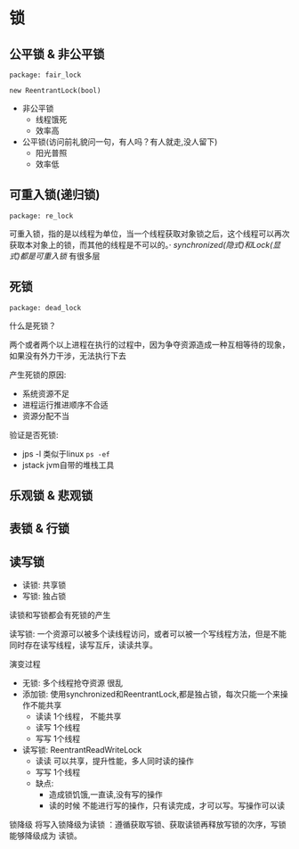 # 锁
## 公平锁 & 非公平锁
`package: fair_lock`
```
new ReentrantLock(bool)
```
- 非公平锁
  - 线程饿死
  - 效率高
- 公平锁(访问前礼貌问一句，有人吗？有人就走,没人留下)
  - 阳光普照
  - 效率低
  
## 可重入锁(递归锁)
`package: re_lock`

可重入锁，指的是以线程为单位，当一个线程获取对象锁之后，这个线程可以再次获取本对象上的锁，而其他的线程是不可以的。·
*synchronized(隐式)和Lock(显式)都是可重入锁*
有很多层


## 死锁
`package: dead_lock`

什么是死锁？

两个或者两个以上进程在执行的过程中，因为争夺资源造成一种互相等待的现象，如果没有外力干涉，无法执行下去

产生死锁的原因:
- 系统资源不足
- 进程运行推进顺序不合适
- 资源分配不当

验证是否死锁:
- jps -l 类似于linux `ps -ef` 
- jstack jvm自带的堆栈工具

## 乐观锁 & 悲观锁

## 表锁 & 行锁
 
## 读写锁
- 读锁: 共享锁
- 写锁: 独占锁

读锁和写锁都会有死锁的产生

读写锁: 一个资源可以被多个读线程访问，或者可以被一个写线程方法，但是不能同时存在读写线程，读写互斥，读读共享。

演变过程
- 无锁: 多个线程抢夺资源 很乱
- 添加锁: 使用synchronized和ReentrantLock,都是独占锁，每次只能一个来操作不能共享
    - 读读 1个线程， 不能共享
    - 读写 1个线程
    - 写写 1个线程
- 读写锁: ReentrantReadWriteLock
    - 读读 可以共享，提升性能，多人同时读的操作
    - 写写 1个线程
    - 缺点: 
        - 造成锁饥饿,一直读,没有写的操作
        - 读的时候 不能进行写的操作，只有读完成，才可以写。写操作可以读 
        
锁降级
将写入锁降级为读锁
：遵循获取写锁、获取读锁再释放写锁的次序，写锁能够降级成为 读锁。